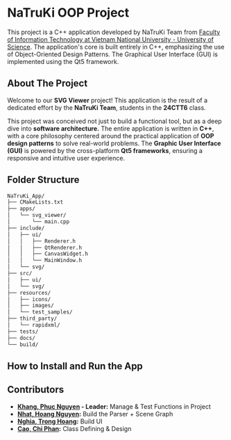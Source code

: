 # NaTruKi OOP Project
This project is a C++ application developed by NaTruKi Team from [Faculty of Information Technology at Vietnam National University - University of Science](fit.hcmus.edu.vn). The application's core is built entirely in C++, emphasizing the use of Object-Oriented Design Patterns. The Graphical User Interface (GUI) is implemented using the Qt5 framework.

## About The Project
Welcome to our **SVG Viewer** project! This application is the result of a dedicated effort by the **NaTruKi Team**, students in the **24CTT6** class.

This project was conceived not just to build a functional tool, but as a deep dive into **software architecture.** The entire application is written in **C++**, with a core philosophy centered around the practical application of **OOP design patterns** to solve real-world problems. The **Graphic User Interface (GUI)** is powered by the cross-platform **Qt5 frameworks**, ensuring a responsive and intuitive user experience.

## Folder Structure
```bash
NaTruKi_App/
├── CMakeLists.txt
├── apps/
│   └── svg_viewer/
│       └── main.cpp
├── include/
│   ├── ui/                  
│   │   ├── Renderer.h
│   │   ├── QtRenderer.h
│   │   ├── CanvasWidget.h
│   │   └── MainWindow.h
│   └── svg/                  
├── src/
│   ├── ui/                  
│   └── svg/                  
├── resources/
│   ├── icons/
│   ├── images/
│   └── test_samples/
├── third_party/
│   └── rapidxml/           
├── tests/
├── docs/
└── build/ 
```

## How to Install and Run the App

## Contributors

- **[Khang, Phuc Nguyen](https://github.com/khang1108) - Leader:** Manage & Test Functions in Project
- **[Nhat, Hoang Nguyen](https://github.com/nh996):** Build the Parser + Scene Graph
- **[Nghia, Trong Hoang](https://github.com/pumpowhat):** Build UI
- **[Cao, Chi Phan](https://github.com/cpgod36):** Class Defining & Design
